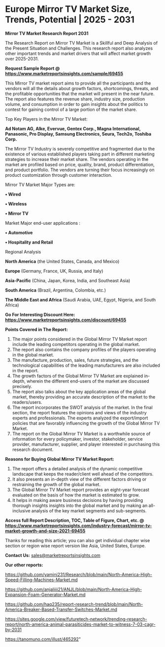 # Europe Mirror TV Market Size, Trends, Potential | 2025 - 2031

<strong>Mirror TV Market Research Report 2031</strong>

The Research Report on Mirror TV Market is a Skillful and Deep Analysis of the Present Situation and Challenges. This research report also analyzes other important trends and market drivers that will affect market growth over 2025-2031.

<strong>Request Sample Report @ <a href=https://www.marketreportsinsights.com/sample/69455>https://www.marketreportsinsights.com/sample/69455</a></strong>

This Mirror TV market report aims to provide all the participants and the vendors will all the details about growth factors, shortcomings, threats, and the profitable opportunities that the market will present in the near future. The report also features the revenue share, industry size, production volume, and consumption in order to gain insights about the politics to contest for gaining control of a large portion of the market share.

Top Key Players in the Mirror TV Market:

<strong>Ad Notam AG, Alke, Evervue, Gentex Corp., Magna International, Panasonic, Pro Display, Samsung Electronics, Seura, Tech2o, Toshiba Corp.</strong>

The Mirror TV Industry is severely competitive and fragmented due to the existence of various established players taking part in different marketing strategies to increase their market share. The vendors operating in the market are profiled based on price, quality, brand, product differentiation, and product portfolio. The vendors are turning their focus increasingly on product customization through customer interaction.

Mirror TV Market Major Types are:

<strong>• Wired

• Wireless

• Mirror TV</strong>

Market Major end-user applications :

<strong>• Automotive

• Hospitality and Retail</strong>

Regional Analysis

</u><strong><b>North America</b></strong> (the United States, Canada, and Mexico)

<strong><b>Europe </b></strong>(Germany, France, UK, Russia, and Italy)

<strong><b>Asia-Pacific</b></strong> (China, Japan, Korea, India, and Southeast Asia)

<strong><b>South America</b></strong> (Brazil, Argentina, Colombia, etc.)

<strong><b>The Middle East and Africa</b></strong> (Saudi Arabia, UAE, Egypt, Nigeria, and South Africa)

<strong>Go For Interesting Discount Here: <a href=https://www.marketreportsinsights.com/discount/69455>https://www.marketreportsinsights.com/discount/69455</a></strong>

<strong>Points Covered in The Report:</strong>
<ol>
  <li>The major points considered in the Global Mirror TV Market report include the leading competitors operating in the global market.</li>
  <li>The report also contains the company profiles of the players operating in the global market.</li>
  <li>The manufacture, production, sales, future strategies, and the technological capabilities of the leading manufacturers are also included in the report.</li>
  <li>The growth factors of the Global Mirror TV Market are explained in-depth, wherein the different end-users of the market are discussed precisely.</li>
  <li>The report also talks about the key application areas of the global market, thereby providing an accurate description of the market to the readers/users.</li>
  <li>The report incorporates the SWOT analysis of the market. In the final section, the report features the opinions and views of the industry experts and professionals. The experts analyzed the export/import policies that are favorably influencing the growth of the Global Mirror TV Market.</li>
  <li>The report on the Global Mirror TV Market is a worthwhile source of information for every policymaker, investor, stakeholder, service provider, manufacturer, supplier, and player interested in purchasing this research document.</li>
</ol>
<strong>Reasons for Buying Global Mirror TV Market Report:</strong>

<ol>
  <li>The report offers a detailed analysis of the dynamic competitive landscape that keeps the reader/client well ahead of the competitors.</li>
  <li>It also presents an in-depth view of the different factors driving or restraining the growth of the global market.</li>
  <li>The Global Mirror TV Market report provides an eight-year forecast evaluated on the basis of how the market is estimated to grow.</li>
  <li>It helps in making aware business decisions by having providing thorough insights insights into the global market and by making an all-inclusive analysis of the key market segments and sub-segments.</li>
</ol>
<strong>Access full Report Description, TOC, Table of Figure, Chart, etc. @ <a href=https://www.marketreportsinsights.com/industry-forecast/mirror-tv-market-growth-and-size-2021-69455>https://www.marketreportsinsights.com/industry-forecast/mirror-tv-market-growth-and-size-2021-69455</a></strong>


Thanks for reading this article; you can also get individual chapter wise section or region wise report version like Asia, United States, Europe.

<strong>Contact Us:</strong>
sales@marketreportsinsights.com

<strong>Our other reports:</strong>

<a href=https://github.com/yamini231/Research/blob/main/North-America-High-Speed-Filling-Machines-Market.md>https://github.com/yamini231/Research/blob/main/North-America-High-Speed-Filling-Machines-Market.md</a>

<a href=https://github.com/anjaliiii21/ANJL/blob/main/North-America-High-Expansion-Foam-Generator-Market.md>https://github.com/anjaliiii21/ANJL/blob/main/North-America-High-Expansion-Foam-Generator-Market.md</a>

<a href=https://github.com/haq235/report-research-trend/blob/main/North-America-Breaker-Based-Transfer-Switches-Market.md>https://github.com/haq235/report-research-trend/blob/main/North-America-Breaker-Based-Transfer-Switches-Market.md</a>

<a href=https://sites.google.com/view/futuretech-network/trending-research-report/north-america-animal-parasiticides-market-to-witness-7-03-cagr-by-2031>https://sites.google.com/view/futuretech-network/trending-research-report/north-america-animal-parasiticides-market-to-witness-7-03-cagr-by-2031</a>

<a href=https://tanomuno.com/illust/465292>https://tanomuno.com/illust/465292</a>"
